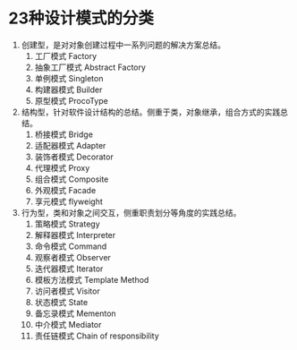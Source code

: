 # 23种设计模式的分类
1. 创建型，是对对象创建过程中一系列问题的解决方案总结。
	1. 工厂模式 Factory
	2. 抽象工厂模式 Abstract Factory
	3. 单例模式 Singleton
	4. 构建器模式 Builder
	5. 原型模式 ProcoType
2. 结构型，针对软件设计结构的总结。侧重于类，对象继承，组合方式的实践总结。
	1. 桥接模式 Bridge
	2. 适配器模式 Adapter
	3. 装饰者模式 Decorator
	4. 代理模式 Proxy
	5. 组合模式 Composite
	6. 外观模式 Facade
	7. 享元模式 flyweight
3. 行为型，类和对象之间交互，侧重职责划分等角度的实践总结。
	1. 策略模式 Strategy
	2. 解释器模式 Interpreter
	3. 命令模式 Command
	4. 观察者模式 Observer
	5. 迭代器模式 Iterator
	6. 模板方法模式 Template Method
	7. 访问者模式 Visitor
	8. 状态模式 State
	9. 备忘录模式 Mementon
	10. 中介模式 Mediator
	11. 责任链模式 Chain of responsibility